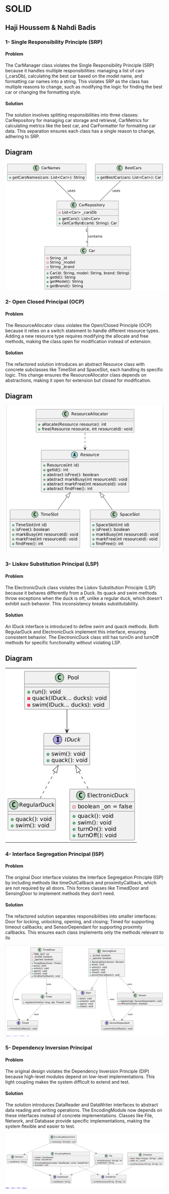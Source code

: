 # SOLID 
## Haji Houssem & Nahdi Badis

### 1- Single Responsibility Principle (SRP)

#### Problem

The CarManager class violates the Single Responsibility Principle (SRP) because it handles multiple responsibilities: managing a list of cars (_carsDb), calculating the best car based on the model name, and formatting car names into a string. This violates SRP as the class has multiple reasons to change, such as modifying the logic for finding the best car or changing the formatting style.

#### Solution

The solution involves splitting responsibilities into three classes: CarRepository for managing car storage and retrieval, CarMetrics for calculating metrics like the best car, and CarFormatter for formatting car data. This separation ensures each class has a single reason to change, adhering to SRP.


## Diagram
![Diagram for the SRP](SRP_uml.png)


### 2- Open Closed Principal (OCP)

#### Problem

The ResourceAllocator class violates the Open/Closed Principle (OCP) because it relies on a switch statement to handle different resource types. Adding a new resource type requires modifying the allocate and free methods, making the class open for modification instead of extension.

#### Solution

The refactored solution introduces an abstract Resource class with concrete subclasses like TimeSlot and SpaceSlot, each handling its specific logic. This change ensures the ResourceAllocator class depends on abstractions, making it open for extension but closed for modification.

## Diagram
![Diagram for the OCP](OCP_uml.png)



### 3- Liskov Substitution Principal (LSP)

#### Problem

The ElectronicDuck class violates the Liskov Substitution Principle (LSP) because it behaves differently from a Duck. Its quack and swim methods throw exceptions when the duck is off, unlike a regular duck, which doesn't exhibit such behavior. This inconsistency breaks substitutability.

#### Solution
An IDuck interface is introduced to define swim and quack methods. Both RegularDuck and ElectronicDuck implement this interface, ensuring consistent behavior. The ElectronicDuck class still has turnOn and turnOff methods for specific functionality without violating LSP.

## Diagram
![Diagram for the OCP](LSP_uml.png)


### 4- Interface Segregation Principal (ISP)

#### Problem

The original Door interface violates the Interface Segregation Principle (ISP) by including methods like timeOutCallback and proximityCallback, which are not required by all doors. This forces classes like TimedDoor and SensingDoor to implement methods they don’t need.

#### Solution

The refactored solution separates responsibilities into smaller interfaces: Door for locking, unlocking, opening, and closing; Timed for supporting timeout callbacks; and SensorDependant for supporting proximity callbacks. This ensures each class implements only the methods relevant to its

![Diagram for the ISP](ISP_uml.png)

### 5- Dependency Inversion Principal

#### Problem

The original design violates the Dependency Inversion Principle (DIP) because high-level modules depend on low-level implementations. This tight coupling makes the system difficult to extend and test.

#### Solution

The solution introduces DataReader and DataWriter interfaces to abstract data reading and writing operations. The EncodingModule now depends on these interfaces instead of concrete implementations. Classes like File, Network, and Database provide specific implementations, making the system flexible and easier to test.

![Diagram for the DIP](Dip_uml.png)

